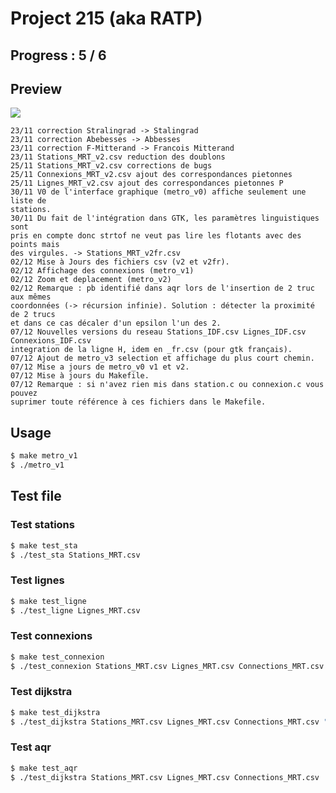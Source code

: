 # Project 215 (aka RATP)
## Progress : 5 / 6
## Preview
![](https://github.com/sandavid/RATP/raw/master/screen01.png)

```
23/11 correction Stralingrad -> Stalingrad
23/11 correction Abebesses -> Abbesses
23/11 correction F-Mitterand -> Francois Mitterand
23/11 Stations_MRT_v2.csv reduction des doublons
25/11 Stations_MRT_v2.csv corrections de bugs
25/11 Connexions_MRT_v2.csv ajout des correspondances pietonnes
25/11 Lignes_MRT_v2.csv ajout des correspondances pietonnes P
30/11 V0 de l'interface graphique (metro_v0) affiche seulement une liste de
stations.
30/11 Du fait de l'intégration dans GTK, les paramètres linguistiques sont
pris en compte donc strtof ne veut pas lire les flotants avec des points mais
des virgules. -> Stations_MRT_v2fr.csv
02/12 Mise à Jours des fichiers csv (v2 et v2fr).
02/12 Affichage des connexions (metro_v1)
02/12 Zoom et deplacement (metro_v2)
02/12 Remarque : pb identifié dans aqr lors de l'insertion de 2 truc aux mêmes
coordonnées (-> récursion infinie). Solution : détecter la proximité de 2 trucs
et dans ce cas décaler d'un epsilon l'un des 2.
07/12 Nouvelles versions du reseau Stations_IDF.csv Lignes_IDF.csv Connexions_IDF.csv
integration de la ligne H, idem en _fr.csv (pour gtk français).
07/12 Ajout de metro_v3 selection et affichage du plus court chemin.
07/12 Mise a jours de metro_v0 v1 et v2.
07/12 Mise à jours du Makefile.
07/12 Remarque : si n'avez rien mis dans station.c ou connexion.c vous pouvez
suprimer toute référence à ces fichiers dans le Makefile.
```

## Usage
``` bash
$ make metro_v1
$ ./metro_v1

```

## Test file
### Test stations

``` bash
$ make test_sta
$ ./test_sta Stations_MRT.csv 

```

### Test lignes

``` bash
$ make test_ligne
$ ./test_ligne Lignes_MRT.csv 

```

### Test connexions

``` bash
$ make test_connexion
$ ./test_connexion Stations_MRT.csv Lignes_MRT.csv Connections_MRT.csv

```

### Test dijkstra

``` bash
$ make test_dijkstra
$ ./test_dijkstra Stations_MRT.csv Lignes_MRT.csv Connections_MRT.csv "Jussieu" "Republique"

```

### Test aqr

``` bash
$ make test_aqr
$ ./test_dijkstra Stations_MRT.csv Lignes_MRT.csv Connections_MRT.csv

```

